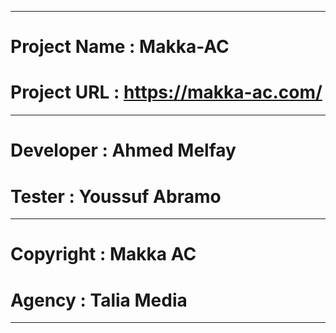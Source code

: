 *************************************
# Project Name  :   Makka-AC
# Project URL   :   https://makka-ac.com/
*************************************
# Developer     :   Ahmed Melfay
# Tester        :   Youssuf Abramo
*************************************
# Copyright     :   Makka AC
# Agency        :   Talia Media
*************************************